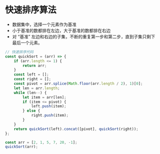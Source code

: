 # 快速排序算法

- 数据集中，选择一个元素作为基准
- 小于基准的数都排在左边，大于基准的数都排在右边
- 对 “基准” 左边和右边的子集，不断的重复第一步和第二步，直到子集只剩下最后一个元素。

```javascript
// 快速排序代码
const quickSort = (arr) => {
	if (arr.length <= 1) {
		return arr;
	}
	const left = [];
	const right = [];
	const pivot = arr.splice(Math.floor(arr.length / 2), 1)[0];
	let len = arr.length;
	while (len--) {
		let item = arr[len];
		if (item <= pivot) {
			left.push(item);
		} else {
			right.push(item);
		}
	}
	return quickSort(left).concat([pivot], quickSort(right));
};

const arr = [2, 1, 5, 7, 20, -1];
quickSort(arr);
```
